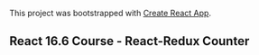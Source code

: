 This project was bootstrapped with [Create React App](https://github.com/facebookincubator/create-react-app).

## React 16.6 Course - React-Redux Counter